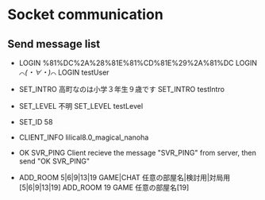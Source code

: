 # Socket communication
## Send message list
- LOGIN %81%DC%2A%28%81E%81%CD%81E%29%2A%81%DC
LOGIN ⌒*(・∀・)*⌒
LOGIN testUser
- SET_INTRO 高町なのは小学３年生９歳です
SET_INTRO testIntro
- SET_LEVEL 不明
SET_LEVEL testLevel
- SET_ID 58
- CLIENT_INFO lilical8.0_magical_nanoha

- OK SVR_PING
Client recieve the message "SVR_PING" from server, then send "OK SVR_PING"

- ADD_ROOM 5|6|9|13|19 GAME|CHAT 任意の部屋名|検討用|対局用[5|6|9|13|19]
ADD_ROOM 19 GAME 任意の部屋名[19]
